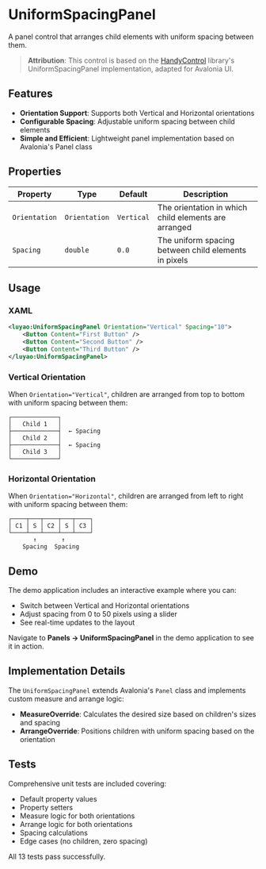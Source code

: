 # UniformSpacingPanel

A panel control that arranges child elements with uniform spacing between them.

> **Attribution**: This control is based on the [HandyControl](https://github.com/HandyOrg/HandyControl) library's UniformSpacingPanel implementation, adapted for Avalonia UI.

## Features

- **Orientation Support**: Supports both Vertical and Horizontal orientations
- **Configurable Spacing**: Adjustable uniform spacing between child elements
- **Simple and Efficient**: Lightweight panel implementation based on Avalonia's Panel class

## Properties

| Property | Type | Default | Description |
|----------|------|---------|-------------|
| `Orientation` | `Orientation` | `Vertical` | The orientation in which child elements are arranged |
| `Spacing` | `double` | `0.0` | The uniform spacing between child elements in pixels |

## Usage

### XAML

```xml
<luyao:UniformSpacingPanel Orientation="Vertical" Spacing="10">
    <Button Content="First Button" />
    <Button Content="Second Button" />
    <Button Content="Third Button" />
</luyao:UniformSpacingPanel>
```

### Vertical Orientation

When `Orientation="Vertical"`, children are arranged from top to bottom with uniform spacing between them:

```
┌─────────────┐
│   Child 1   │
├─────────────┤  ← Spacing
│   Child 2   │
├─────────────┤  ← Spacing
│   Child 3   │
└─────────────┘
```

### Horizontal Orientation

When `Orientation="Horizontal"`, children are arranged from left to right with uniform spacing between them:

```
┌────┬───┬────┬───┬────┐
│ C1 │ S │ C2 │ S │ C3 │
└────┴───┴────┴───┴────┘
       ↑       ↑
    Spacing  Spacing
```

## Demo

The demo application includes an interactive example where you can:
- Switch between Vertical and Horizontal orientations
- Adjust spacing from 0 to 50 pixels using a slider
- See real-time updates to the layout

Navigate to **Panels → UniformSpacingPanel** in the demo application to see it in action.

## Implementation Details

The `UniformSpacingPanel` extends Avalonia's `Panel` class and implements custom measure and arrange logic:

- **MeasureOverride**: Calculates the desired size based on children's sizes and spacing
- **ArrangeOverride**: Positions children with uniform spacing based on the orientation

## Tests

Comprehensive unit tests are included covering:
- Default property values
- Property setters
- Measure logic for both orientations
- Arrange logic for both orientations
- Spacing calculations
- Edge cases (no children, zero spacing)

All 13 tests pass successfully.
